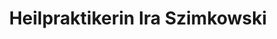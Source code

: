 ---
title: "Heilpraktikerin Ira Szimkowski"
url: /bremerhaven/heilpraktikerin-ira-szimkowski/
shop: Sanitätshaus
---